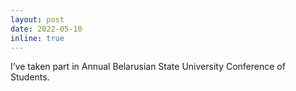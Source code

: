 ```yaml
---
layout: post
date: 2022-05-10 
inline: true
---
```


I’ve taken part in Annual Belarusian State University Conference of Students.
